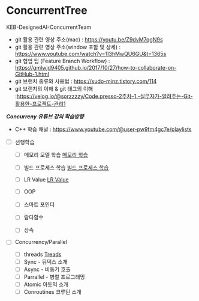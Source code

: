 # ConcurrentTree
KEB-DesignedAI-ConcurrentTeam
- git 활용 관련 영상 주소(mac) : https://youtu.be/Z9dvM7qgN9s
- git 활용 관련 영상 주소(window 포함 및 상세) : https://www.youtube.com/watch?v=1I3hMwQU6GU&t=1365s
- git 협업 팁 (Feature Branch Workflow) : https://gmlwjd9405.github.io/2017/10/27/how-to-collaborate-on-GitHub-1.html
- git 브랜치 종류와 사용법 : https://sudo-minz.tistory.com/114
- git 브랜치의 이해 & git 태그의 이해  :https://velog.io/@sorzzzzy/Code.presso-2주차-1.-실무자가-알려주는-Git-활용한-프로젝트-관리1

***Concurreny 유튜브 강의 학습방향***
- C++ 학습 채널 : https://www.youtube.com/@user-pw9fm4gc7e/playlists
- [ ]  선행학습

    - [ ] 메모리 모델 학습
        [메모리 학습](https://www.notion.so/a113a2d78e104a9aabbd54267eedd92a?pvs=21)

    - [ ] 빌드 프로세스 학습
        [빌드 프로세스 학습](https://www.notion.so/b6f45cff466b4bb38cd24b18b65438ad?pvs=21)
        
    - [ ]  LR Value
        [LR Value](https://www.notion.so/LR-Value-addaf9a52d94445dbb7d45bf3915dce6?pvs=21)
        
    - [ ]  OOP
    - [ ]  스마트 포인터
    - [ ]  람다함수
    - [ ]  상속

- [ ]  Concurrency/Parallel
    - [ ]  threads
        [Treads](https://www.notion.so/Treads-1ed73ff7857f442ebccd0aa9aa9e5caa?pvs=21)
    - [ ]  Sync - 뮤텍스 소개
    - [ ]  Async - 비동기 호출
    - [ ]  Parrallel - 병렬 프로그래밍
    - [ ]  Atomic 아토믹 소개
    - [ ]  Conroutines 코루틴 소개